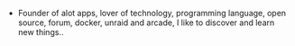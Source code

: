 - Founder of alot apps, lover of technology, programming language, open source, forum, docker, unraid and arcade, I like to discover and learn new things..
  <br>





























































































































































































































































































































































































































































































































































































































































































































































































































































































































































